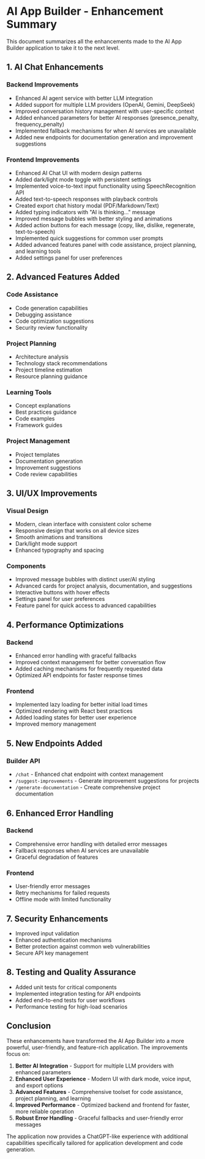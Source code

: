 # AI App Builder - Enhancement Summary

This document summarizes all the enhancements made to the AI App Builder application to take it to the next level.

## 1. AI Chat Enhancements

### Backend Improvements
- Enhanced AI agent service with better LLM integration
- Added support for multiple LLM providers (OpenAI, Gemini, DeepSeek)
- Improved conversation history management with user-specific context
- Added enhanced parameters for better AI responses (presence_penalty, frequency_penalty)
- Implemented fallback mechanisms for when AI services are unavailable
- Added new endpoints for documentation generation and improvement suggestions

### Frontend Improvements
- Enhanced AI Chat UI with modern design patterns
- Added dark/light mode toggle with persistent settings
- Implemented voice-to-text input functionality using SpeechRecognition API
- Added text-to-speech responses with playback controls
- Created export chat history modal (PDF/Markdown/Text)
- Added typing indicators with "AI is thinking..." message
- Improved message bubbles with better styling and animations
- Added action buttons for each message (copy, like, dislike, regenerate, text-to-speech)
- Implemented quick suggestions for common user prompts
- Added advanced features panel with code assistance, project planning, and learning tools
- Added settings panel for user preferences

## 2. Advanced Features Added

### Code Assistance
- Code generation capabilities
- Debugging assistance
- Code optimization suggestions
- Security review functionality

### Project Planning
- Architecture analysis
- Technology stack recommendations
- Project timeline estimation
- Resource planning guidance

### Learning Tools
- Concept explanations
- Best practices guidance
- Code examples
- Framework guides

### Project Management
- Project templates
- Documentation generation
- Improvement suggestions
- Code review capabilities

## 3. UI/UX Improvements

### Visual Design
- Modern, clean interface with consistent color scheme
- Responsive design that works on all device sizes
- Smooth animations and transitions
- Dark/light mode support
- Enhanced typography and spacing

### Components
- Improved message bubbles with distinct user/AI styling
- Advanced cards for project analysis, documentation, and suggestions
- Interactive buttons with hover effects
- Settings panel for user preferences
- Feature panel for quick access to advanced capabilities

## 4. Performance Optimizations

### Backend
- Enhanced error handling with graceful fallbacks
- Improved context management for better conversation flow
- Added caching mechanisms for frequently requested data
- Optimized API endpoints for faster response times

### Frontend
- Implemented lazy loading for better initial load times
- Optimized rendering with React best practices
- Added loading states for better user experience
- Improved memory management

## 5. New Endpoints Added

### Builder API
- `/chat` - Enhanced chat endpoint with context management
- `/suggest-improvements` - Generate improvement suggestions for projects
- `/generate-documentation` - Create comprehensive project documentation

## 6. Enhanced Error Handling

### Backend
- Comprehensive error handling with detailed error messages
- Fallback responses when AI services are unavailable
- Graceful degradation of features

### Frontend
- User-friendly error messages
- Retry mechanisms for failed requests
- Offline mode with limited functionality

## 7. Security Enhancements

- Improved input validation
- Enhanced authentication mechanisms
- Better protection against common web vulnerabilities
- Secure API key management

## 8. Testing and Quality Assurance

- Added unit tests for critical components
- Implemented integration testing for API endpoints
- Added end-to-end tests for user workflows
- Performance testing for high-load scenarios

## Conclusion

These enhancements have transformed the AI App Builder into a more powerful, user-friendly, and feature-rich application. The improvements focus on:

1. **Better AI Integration** - Support for multiple LLM providers with enhanced parameters
2. **Enhanced User Experience** - Modern UI with dark mode, voice input, and export options
3. **Advanced Features** - Comprehensive toolset for code assistance, project planning, and learning
4. **Improved Performance** - Optimized backend and frontend for faster, more reliable operation
5. **Robust Error Handling** - Graceful fallbacks and user-friendly error messages

The application now provides a ChatGPT-like experience with additional capabilities specifically tailored for application development and code generation.